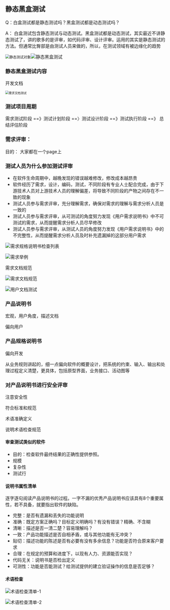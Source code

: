 ## 静态黑盒测试



Q：白盒测试都是静态测试吗？黑盒测试都是动态测试吗？

A： 白盒测试包含静态测试与动态测试。黑盒测试都是动态测试，其实最近不讲静态测试了，讲的歌多的是评审，如代码评审、设计评审。运用的其实是静态测试的方法。但通常比臀部是由测试人员来做的，所以，在测试领域有被边缘化的趋势

<img src="/Users/xuzheng/Projects/notes/SoftwareTesting/学堂-软件测试/ch2.assets/静态测试对象.png" alt="静态测试对象" style="zoom:80%;" />![静态黑盒测试](/Users/xuzheng/Projects/notes/SoftwareTesting/学堂-软件测试/ch2.assets/静态黑盒测试.png)

### 静态黑盒测试内容

开发文档

<img src="/Users/xuzheng/Projects/notes/SoftwareTesting/学堂-软件测试/ch2.assets/需求文档测试.png" alt="需求文档测试" style="zoom:67%;" />

### 测试项目周期

需求测试阶段 ==》测试计划阶段 ==〉测试设计阶段 ==》测试执行阶段 ==》 总结评估阶段

### 需求评审：

目的： 大家都在一个page上

### 测试人员为什么参加测试评审



* 在软件生命周期中，越晚发现的错误越难修改，修改成本越昂贵
* 软件经历了需求，设计，编码，测试，不同阶段有专业人士配合完成，由于下游技术人员对上游技术人员的理解偏差，将导致不同阶段的产物之间存在不一致的现象
* 测试人员参与需求评审，充分理解需求，确保对需求的理解与需求分析人员是一致的
* 测试人员参与需求评审，从可测试的角度努力发现《用户需求说明书》中不可测试的需求，从而提醒需求分析人员尽早修改
* 测试人员参与需求评审，从测试人员的角度努力发现《用户需求说明书》中的不完整性，从而提醒需求分析人员及时补充遗漏掉的这部分用户需求





![需求规格说明书检查列表](/Users/xuzheng/Projects/notes/SoftwareTesting/学堂-软件测试/ch2.assets/需求规格说明书检查列表.png)

![需求举例](/Users/xuzheng/Projects/notes/SoftwareTesting/学堂-软件测试/ch2.assets/需求举例.png)



需求文档规范



![需求文档规范](/Users/xuzheng/Projects/notes/SoftwareTesting/学堂-软件测试/ch2.assets/需求文档规范.png)







![用户文档测试](/Users/xuzheng/Projects/notes/SoftwareTesting/学堂-软件测试/ch2.assets/用户文档测试.png)



### 产品说明书

宏观，用户角度，描述文档

偏向用户

### 产品规格说明书

偏向开发

从业务规则讲起的，细一点偏向软件的概要设计，把系统的约束、输入、输出和处理过程定义清楚，更具体，包括原型界面，业务接口、活动图等



### 对产品说明书进行安全评审



注意安全性

符合标准和规范

术语准确定义

说明术语检查规范



#### 审查测试类似的软件

* 目的：检查软件最终结果的正确性提供参照。
* 规模
* 复杂性
* 测试行

#### 说明书属性清单

逐字逐句阅读产品说明书的过程。一字不漏的优秀产品说明书应该具有8个重要属性，若不具备，就要指出软件的缺陷。

* 完整：是否有遗漏和丢失的功能说明
* 准确：既定方案正确吗？目标定义明确吗？有没有错误？精确、不含糊
* 清晰：描述是否一清二楚？容易理解吗？
* 一致：产品功能描述是否自相矛盾，或与其他功能有无冲突？
* 贴切：描述功能的陈述是否有必要有没有多余信息？功能是否符合原来客户要求
* 合理：在规定的预算和进度下，以现有人力、资源能否实现？
* 代码无关：说明书是否检出定义
* 可测性：功能是否能测试？给测试提供的建立验证操作的信息是否足够？

#### 术语检查

![术语检查清单-1](/Users/xuzheng/Projects/notes/SoftwareTesting/学堂-软件测试/ch2.assets/术语检查清单-1.png)

![术语检查清单-2](/Users/xuzheng/Projects/notes/SoftwareTesting/学堂-软件测试/ch2.assets/术语检查清单-2.png)

